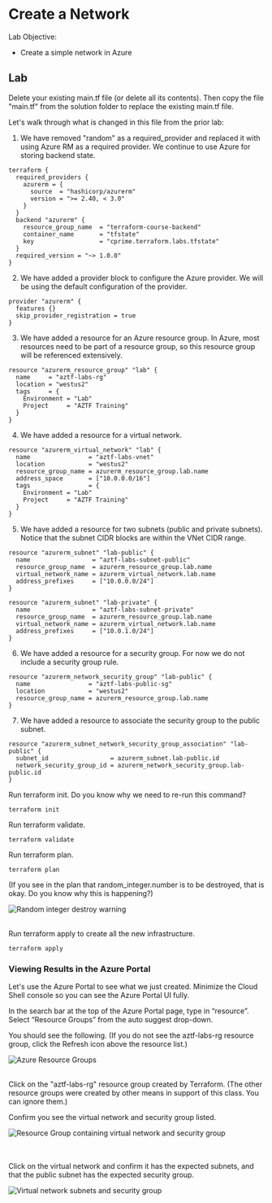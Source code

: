 # Create a Network

Lab Objective:
- Create a simple network in Azure

## Lab

Delete your existing main.tf file (or delete all its contents).  Then copy the file "main.tf" from the solution folder to replace the existing main.tf file.

Let's walk through what is changed in this file from the prior lab:

1. We have removed "random" as a required_provider and replaced it with using Azure RM as a required provider.  We continue to use Azure for storing backend state.

```
terraform {
  required_providers {
    azurerm = {
      source  = "hashicorp/azurerm"
      version = ">= 2.40, < 3.0"
    }
  }
  backend "azurerm" {
    resource_group_name  = "terraform-course-backend"
    container_name       = "tfstate"
    key                  = "cprime.terraform.labs.tfstate"
  }
  required_version = "~> 1.0.0"
}
```

2. We have added a provider block to configure the Azure provider.  We will be using the default configuration of the provider.

```
provider "azurerm" {
  features {}
  skip_provider_registration = true
}
```

3.  We have added a resource for an Azure resource group.  In Azure, most resources need to be part of a resource group, so this resource group will be referenced extensively.

```
resource "azurerm_resource_group" "lab" {
  name     = "aztf-labs-rg"
  location = "westus2"
  tags     = {
    Environment = "Lab"
    Project     = "AZTF Training"
  }
}
```

4. We have added a resource for a virtual network.  

```
resource "azurerm_virtual_network" "lab" {
  name                = "aztf-labs-vnet"
  location            = "westus2"
  resource_group_name = azurerm_resource_group.lab.name
  address_space       = ["10.0.0.0/16"]
  tags                = {
    Environment = "Lab"
    Project     = "AZTF Training"
  }
}
```

5. We have added a resource for two subnets (public and private subnets).  Notice that the subnet CIDR blocks are within the VNet CIDR range.

```
resource "azurerm_subnet" "lab-public" {
  name                 = "aztf-labs-subnet-public"
  resource_group_name  = azurerm_resource_group.lab.name
  virtual_network_name = azurerm_virtual_network.lab.name
  address_prefixes     = ["10.0.0.0/24"]
}

resource "azurerm_subnet" "lab-private" {
  name                 = "aztf-labs-subnet-private"
  resource_group_name  = azurerm_resource_group.lab.name
  virtual_network_name = azurerm_virtual_network.lab.name
  address_prefixes     = ["10.0.1.0/24"]
}
```

6. We have added a resource for a security group.  For now we do not include a security group rule.

```
resource "azurerm_network_security_group" "lab-public" {
  name                = "aztf-labs-public-sg"
  location            = "westus2"
  resource_group_name = azurerm_resource_group.lab.name
}
```

7. We have added a resource to associate the security group to the public subnet.

```
resource "azurerm_subnet_network_security_group_association" "lab-public" {
  subnet_id                 = azurerm_subnet.lab-public.id
  network_security_group_id = azurerm_network_security_group.lab-public.id
}
```

Run terraform init.  Do you know why we need to re-run this command?
```
terraform init
```
Run terraform validate.
```
terraform validate
```
Run terraform plan.
```
terraform plan
```
(If you see in the plan that random_integer.number is to be destroyed, that is okay.  Do you know why this is happening?)

![Random integer destroy warning](./images/tf-plan.png "Random integer destroy warning")
<br /><br />

Run terraform apply to create all the new infrastructure.
```
terraform apply
```

### Viewing Results in the Azure Portal

Let's use the Azure Portal to see what we just created.  Minimize the Cloud Shell console so you can see the Azure Portal UI fully.

In the search bar at the top of the Azure Portal page, type in “resource”.  Select “Resource Groups” from the auto suggest drop-down.

You should see the following. (If you do not see the aztf-labs-rg resource group, click the Refresh icon above the resource list.)

![Azure Resource Groups](./images/az-rg.png "Azure Resource Groups")
<br /><br />

Click on the "aztf-labs-rg" resource group created by Terraform. (The other resource groups were created by other means in support of this class. You can ignore them.)

Confirm you see the virtual network and security group listed.<br />

![Resource Group containing virtual network and security group](./images/az-rg-vnet.png "Resource Group containing virtual network and security group")

<br /><br />
Click on the virtual network and confirm it has the expected subnets, and that the public subnet has the expected security group.

![Virtual network subnets and security group](./images/az-vnet-subnets.png "Virtual network subnets and security group")
